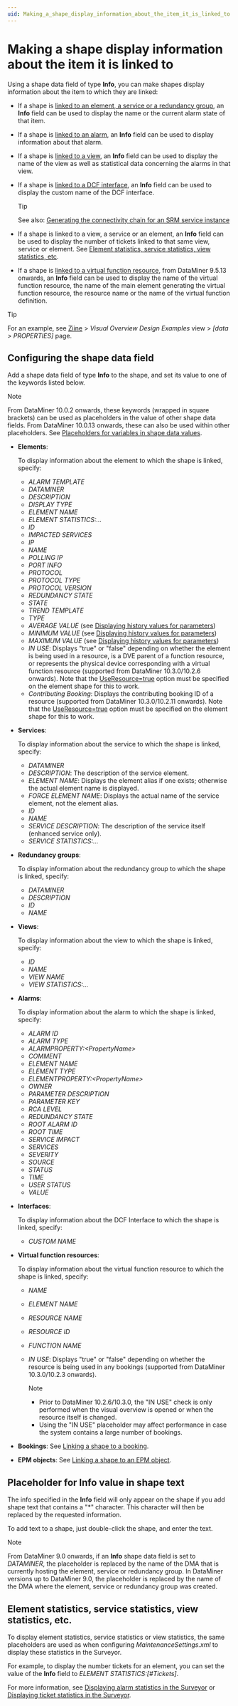 ```yaml
---
uid: Making_a_shape_display_information_about_the_item_it_is_linked_to
---
```


# Making a shape display information about the item it is linked to

Using a shape data field of type **Info**, you can make shapes display information about the item to which they are linked:

- If a shape is [linked to an element, a service or a redundancy group](xref:Linking_a_shape_to_an_element_a_service_or_a_redundancy_group), an **Info** field can be used to display the name or the current alarm state of that item.

- If a shape is [linked to an alarm](xref:Linking_a_shape_to_an_alarm), an **Info** field can be used to display information about that alarm.

- If a shape is [linked to a view](xref:Linking_a_shape_to_a_view), an **Info** field can be used to display the name of the view as well as statistical data concerning the alarms in that view.

- If a shape is [linked to a DCF interface](xref:Automatically_displaying_external_and_internal_connections), an **Info** field can be used to display the custom name of the DCF interface.

  > [!TIP]
  > See also: [Generating the connectivity chain for an SRM service instance](xref:Generating_the_connectivity_chain_for_an_SRM_service_instance)

- If a shape is linked to a view, a service or an element, an **Info** field can be used to display the number of tickets linked to that same view, service or element. See [Element statistics, service statistics, view statistics, etc](#element-statistics-service-statistics-view-statistics-etc).

- If a shape is [linked to a virtual function resource](xref:Linking_a_shape_to_a_resource), from DataMiner 9.5.13 onwards, an **Info** field can be used to display the name of the virtual function resource, the name of the main element generating the virtual function resource, the resource name or the name of the virtual function definition.

> [!TIP]
> For an example, see [Ziine](xref:ZiineDemoSystem) > *Visual Overview Design Examples* view > *[data > PROPERTIES]* page.

## Configuring the shape data field

Add a shape data field of type **Info** to the shape, and set its value to one of the keywords listed below.

> [!NOTE]
> From DataMiner 10.0.2 onwards, these keywords (wrapped in square brackets) can be used as placeholders in the value of other shape data fields. From DataMiner 10.0.13 onwards, these can also be used within other placeholders. See [Placeholders for variables in shape data values](xref:Placeholders_for_variables_in_shape_data_values).

- **Elements**:

  To display information about the element to which the shape is linked, specify:

  - *ALARM TEMPLATE*
  - *DATAMINER*
  - *DESCRIPTION*
  - *DISPLAY TYPE*
  - *ELEMENT NAME*
  - *ELEMENT STATISTICS:...*
  - *ID*
  - *IMPACTED SERVICES*
  - *IP*
  - *NAME*
  - *POLLING IP*
  - *PORT INFO*
  - *PROTOCOL*
  - *PROTOCOL TYPE*
  - *PROTOCOL VERSION*
  - *REDUNDANCY STATE*
  - *STATE*
  - *TREND TEMPLATE*
  - *TYPE*
  - *AVERAGE VALUE* (see [Displaying history values for parameters](xref:Linking_a_shape_to_an_element_parameter#displaying-history-values-for-parameters))
  - *MINIMUM VALUE* (see [Displaying history values for parameters](xref:Linking_a_shape_to_an_element_parameter#displaying-history-values-for-parameters))
  - *MAXIMUM VALUE* (see [Displaying history values for parameters](xref:Linking_a_shape_to_an_element_parameter#displaying-history-values-for-parameters))
  - *IN USE*: Displays "true" or "false" depending on whether the element is being used in a resource, is a DVE parent of a function resource, or represents the physical device corresponding with a virtual function resource (supported from DataMiner 10.3.0/10.2.6 onwards). Note that the [UseResource=true](xref:Linking_a_shape_to_a_resource) option must be specified on the element shape for this to work.
  - *Contributing Booking*: Displays the contributing booking ID of a resource (supported from DataMiner 10.3.0/10.2.11 onwards). Note that the [UseResource=true](xref:Linking_a_shape_to_a_resource) option must be specified on the element shape for this to work.

- **Services**:

  To display information about the service to which the shape is linked, specify:

  - *DATAMINER*
  - *DESCRIPTION*: The description of the service element.
  - *ELEMENT NAME*: Displays the element alias if one exists; otherwise the actual element name is displayed.
  - *FORCE ELEMENT NAME*: Displays the actual name of the service element, not the element alias.
  - *ID*
  - *NAME*
  - *SERVICE DESCRIPTION*: The description of the service itself (enhanced service only).
  - *SERVICE STATISTICS:...*

- **Redundancy groups**:

  To display information about the redundancy group to which the shape is linked, specify:

  - *DATAMINER*
  - *DESCRIPTION*
  - *ID*
  - *NAME*

- **Views**:

  To display information about the view to which the shape is linked, specify:

  - *ID*
  - *NAME*
  - *VIEW NAME*
  - *VIEW STATISTICS:...*

- **Alarms**:

  To display information about the alarm to which the shape is linked, specify:

  - *ALARM ID*
  - *ALARM TYPE*
  - *ALARMPROPERTY:\<PropertyName>*
  - *COMMENT*
  - *ELEMENT NAME*
  - *ELEMENT TYPE*
  - *ELEMENTPROPERTY:\<PropertyName>*
  - *OWNER*
  - *PARAMETER DESCRIPTION*
  - *PARAMETER KEY*
  - *RCA LEVEL*
  - *REDUNDANCY STATE*
  - *ROOT ALARM ID*
  - *ROOT TIME*
  - *SERVICE IMPACT*
  - *SERVICES*
  - *SEVERITY*
  - *SOURCE*
  - *STATUS*
  - *TIME*
  - *USER STATUS*
  - *VALUE*

- **Interfaces**:

  To display information about the DCF Interface to which the shape is linked, specify:

  - *CUSTOM NAME*

- **Virtual function resources**:

  To display information about the virtual function resource to which the shape is linked, specify:

  - *NAME*
  - *ELEMENT NAME*
  - *RESOURCE NAME*
  - *RESOURCE ID*
  - *FUNCTION NAME*
  - *IN USE*: Displays "true" or "false" depending on whether the resource is being used in any bookings (supported from DataMiner 10.3.0/10.2.3 onwards).

    > [!NOTE]
    >
    > - Prior to DataMiner 10.2.6/10.3.0, the "IN USE" check is only performed when the visual overview is opened or when the resource itself is changed.
    > - Using the "IN USE" placeholder may affect performance in case the system contains a large number of bookings.

- **Bookings**: See [Linking a shape to a booking](xref:Linking_a_shape_to_a_booking).

- **EPM objects**: See [Linking a shape to an EPM object](xref:Linking_a_shape_to_an_EPM_object).

## Placeholder for Info value in shape text

The info specified in the **Info** field will only appear on the shape if you add shape text that contains a "\*" character. This character will then be replaced by the requested information.

To add text to a shape, just double-click the shape, and enter the text.

> [!NOTE]
> From DataMiner 9.0 onwards, if an **Info** shape data field is set to *DATAMINER*, the placeholder is replaced by the name of the DMA that is currently hosting the element, service or redundancy group. In DataMiner versions up to DataMiner 9.0, the placeholder is replaced by the name of the DMA where the element, service or redundancy group was created.

## Element statistics, service statistics, view statistics, etc.

To display element statistics, service statistics or view statistics, the same placeholders are used as when configuring *MaintenanceSettings.xml* to display these statistics in the Surveyor.

For example, to display the number tickets for an element, you can set the value of the **Info** field to *ELEMENT STATISTICS:\[#Tickets\]*.

For more information, see [Displaying alarm statistics in the Surveyor](xref:Displaying_alarm_statistics_in_the_Surveyor) or [Displaying ticket statistics in the Surveyor](xref:Displaying_ticket_statistics_in_the_Surveyor).
